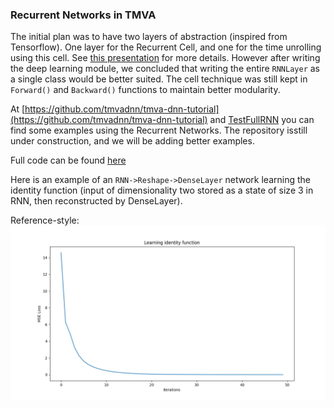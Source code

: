 ### [](#header-3) Recurrent Networks in TMVA

The initial plan was to have two layers of abstraction (inspired from Tensorflow). One layer for the Recurrent Cell, and one for the time unrolling using this cell. See
[this presentation](https://docs.google.com/presentation/d/1Kn5Xn1VY8TzTcqyrtBTYAHEk5AAEdJLAd15-jmaDHPE/edit#slide=id.p) for more details. However after writing the 
deep learning module, we concluded that writing the entire `RNNLayer` as a single class would be better suited. The cell technique was still kept in `Forward()` and
`Backward()` functions to maintain better modularity.

At [https://github.com/tmvadnn/tmva-dnn-tutorial](https://github.com/tmvadnn/tmva-dnn-tutorial) and [TestFullRNN](https://github.com/tmvadnn/root/blob/master/tmva/tmva/test/DNN/RNN/TestFullRNN.h) you can find some examples using the Recurrent Networks. The repository isstill under construction, and we will be adding better examples.

Full code can be found [here](https://github.com/tmvadnn/root/tree/master/tmva/tmva)

Here is an example of an `RNN->Reshape->DenseLayer` network learning the identity function (input of dimensionality two stored as a state of size 3 in RNN, then
reconstructed by DenseLayer). 

Reference-style: 
![Training of RNN on identity function][loss]

[loss]: https://github.com/sshekh/sshekh.github.io/blob/master/blog/gsoc/loss.png  "Training loss for Recurrent Network on Identity function"

